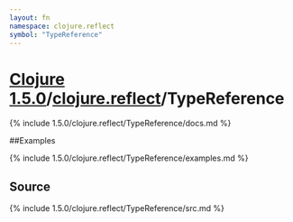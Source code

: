 ```yaml
---
layout: fn
namespace: clojure.reflect
symbol: "TypeReference"
---
```


# [Clojure 1.5.0](../../)/[clojure.reflect](../)/TypeReference

{% include 1.5.0/clojure.reflect/TypeReference/docs.md %}

##Examples

{% include 1.5.0/clojure.reflect/TypeReference/examples.md %}
## Source
{% include 1.5.0/clojure.reflect/TypeReference/src.md %}

